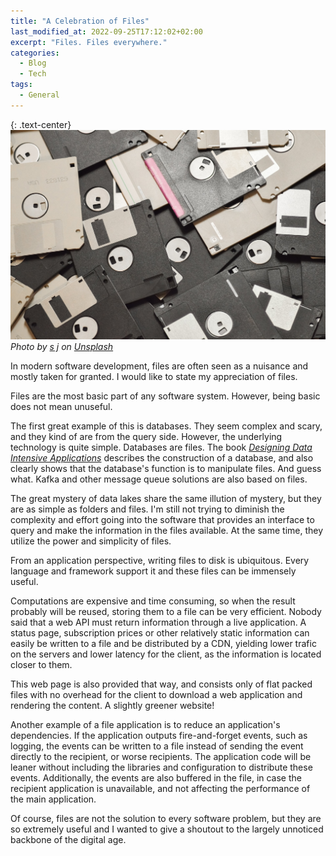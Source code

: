 ```yaml
---
title: "A Celebration of Files"
last_modified_at: 2022-09-25T17:12:02+02:00
excerpt: "Files. Files everywhere."
categories:
  - Blog
  - Tech
tags:
  - General
---
```


{: .text-center}
![hey](/assets/posts/s-j-yJVpnfqu8GY-unsplash.jpg)
*Photo by [s j](https://unsplash.com/@sjjillan?utm_source=unsplash&utm_medium=referral&utm_content=creditCopyText) on [Unsplash](https://unsplash.com/photos/t0SlmanfFcg?utm_source=unsplash&utm_medium=referral&utm_content=creditCopyText)*

In modern software development, files are often seen as a nuisance and mostly taken for granted.
I would like to state my appreciation of files.

Files are the most basic part of any software system.
However, being basic does not mean unuseful.

The first great example of this is databases.
They seem complex and scary, and they kind of are from the query side.
However, the underlying technology is quite simple.
Databases are files.
The book [*Designing Data Intensive Applications*](https://www.oreilly.com/library/view/designing-data-intensive-applications/9781491903063/) describes the construction of a database, and also clearly shows that the database's function is to manipulate files.
And guess what.
Kafka and other message queue solutions are also based on files.

The great mystery of data lakes share the same illution of mystery, but they are as simple as folders and files.
I'm still not trying to diminish the complexity and effort going into the software that provides an interface to query and make the information in the files available.
At the same time, they utilize the power and simplicity of files.

From an application perspective, writing files to disk is ubiquitous.
Every language and framework support it and these files can be immensely useful.

Computations are expensive and time consuming, so when the result probably will be reused, storing them to a file can be very efficient.
Nobody said that a web API must return information through a live application.
A status page, subscription prices or other relatively static information can easily be written to a file and be distributed by a CDN, yielding lower trafic on the servers and lower latency for the client, as the information is located closer to them.

This web page is also provided that way, and consists only of flat packed files with no overhead for the client to download a web application and rendering the content.
A slightly greener website!

Another example of a file application is to reduce an application's dependencies.
If the application outputs fire-and-forget events, such as logging, the events can be written to a file instead of sending the event directly to the recipient, or worse recipients.
The application code will be leaner without including the libraries and configuration to distribute these events.
Additionally, the events are also buffered in the file, in case the recipient application is unavailable, and not affecting the performance of the main application.

Of course, files are not the solution to every software problem, but they are so extremely useful and I wanted to give a shoutout to the largely unnoticed backbone of the digital age.
